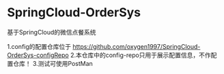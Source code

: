 # SpringCloud-OrderSys
  基于SpringCloud的微信点餐系统

  1.config的配置仓库位于 https://github.com/oxygen1997/SpringCloud-OrderSys-configRepo
  2.本仓库中的config-repo只用于展示配置信息，不作配置仓库！
  3.测试可使用PostMan
